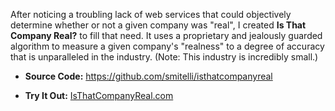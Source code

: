 After noticing a troubling lack of web services that could objectively determine whether or not a given company was "real", I created **Is That Company Real?** to fill that need. It uses a proprietary and jealously guarded algorithm to measure a given company's "realness" to a degree of accuracy that is unparalleled in the industry. (Note: This industry is incredibly small.)

* **Source Code:** <https://github.com/smitelli/isthatcompanyreal>

* **Try It Out:** [IsThatCompanyReal.com](http://www.isthatcompanyreal.com/)

